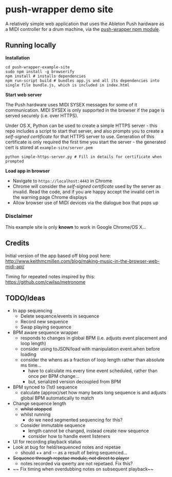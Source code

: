 # push-wrapper demo site

A relatively simple web application that uses the Ableton Push hardware as a MIDI controller for a drum machine, via the [push-wrapper npm module](https://www.npmjs.com/package/push-wrapper).

## Running locally

**Installation**

    cd push-wrapper-example-site
    sudo npm install -g browserify
    npm install # installs dependencies
    npm run-script build # bundles app.js and all its dependencies into single file bundle.js, which is included in index.html

**Start web server**

The Push hardware uses MIDI SYSEX messages for some of it communication. MIDI SYSEX is only supported in the browser if the page is served securely (i.e. over HTTPS).

Under OS X, Python can be used to create a simple HTTPS server - this repo includes a script to start that server, and also prompts you to create a *self-signed certificate* for that HTTPS server to use. Generation of this certificate is only required the first time you start the server - the generated cert is stored at `example-site/server.pem`

    python simple-https-server.py # Fill in details for certificate when prompted

**Load app in browser**

- Navigate to `https://localhost:4443` in Chrome
- Chrome will consider the *self-signed certificate* used by the server as invalid. Read the code, and if you are happy accept the invalid cert in the warning page Chrome displays
- Allow browser use of MIDI devices via the dialogue box that pops up

### Disclaimer

This example site is only **known** to work in Google Chrome/OS X...

## Credits

Initial version of the app based off blog post here: http://www.keithmcmillen.com/blog/making-music-in-the-browser-web-midi-api/

Timing for repeated notes inspired by this: https://github.com/cwilso/metronome

## TODO/Ideas

- In app sequencing
  - Delete sequence/events in sequence
  - Record new sequence
  - Swap playing sequence
- BPM aware sequence wrapper
  - responds to changes in global BPM (i.e. adjusts event placement and loop length)
  - consider using toJSON/load with manipulation event.when before loading
  - consider the whens as a fraction of loop length rather than absolute ms time...
    - have to calculate ms every time event scheduled, rather than once per BPM change...
    - but, serialized version decoupled from BPM
- BPM synced to (1st) sequence
  - calculate (approx)/set how many beats long sequence is and adjusts global BPM automatically to match
- Change sequence length
  - ~~whilst stopped~~
  - whilst running
    - do we need segmented sequencing for this?
  - Consider immutable sequence
    - length cannot be changed, instead create new sequence
    - consider how to handle event listeners
- UI for recording playback status
- Look at bug for held/sequenced notes and repetae
  - should ++ and -- as a result of being sequenced...
- ~~Sequence through repetae module, not direct to player~~
  - notes recorded via qwerty are not repetaed. Fix this?
- ~~ Fix timing when overdubbing notes on subsequent playback~~
